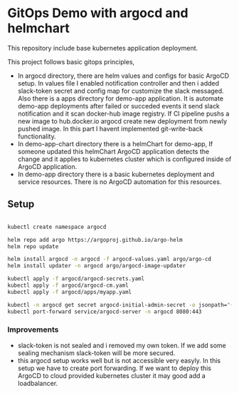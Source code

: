 # GitOps Demo with argocd and helmchart

This repository include base kubernetes application deployment.

This project follows basic gitops principles, 

- In argocd directory, there are helm values and configs for basic ArgoCD setup. In values file I enabled notification controller and then i added slack-token secret and config map for customize the slack messaged. Also there is a apps directory for demo-app application. It is automate demo-app deployments after failed or succeded events it send slack notification and it scan docker-hub image registry. If CI pipeline pushs a new image to hub.docker.io argocd create new deployment from newly pushed image. In this part I havent implemented git-write-back functionality.
- In demo-app-chart directory there is a helmChart for demo-app, If someone updated this helmChart ArgoCD application detects the change and it applies to kubernetes cluster which is configured inside of ArgoCD application.
- In demo-app directory there is a basic kubernetes deployment and service resources. There is no ArgoCD automation for this resources.

## Setup

```sh

kubectl create namespace argocd

helm repo add argo https://argoproj.github.io/argo-helm
helm repo update

helm install argocd -n argocd -f argocd-values.yaml argo/argo-cd
helm install updater -n argocd argo/argocd-image-updater

kubectl apply -f argocd/argocd-secrets.yaml
kubectl apply -f argocd/argocd-cm.yaml
kubectl apply -f argocd/apps/myapp.yaml

kubectl -n argocd get secret argocd-initial-admin-secret -o jsonpath="{.data.password}" | base64 -d
kubectl port-forward service/argocd-server -n argocd 8080:443
````

### Improvements

- slack-token is not sealed and i removed my own token. If we add some sealing mechanism slack-token will be more secured.
- this argocd setup works well but is not accessible very easyly. In this setup we have to create port forwarding. If we want to deploy this ArgoCD to cloud provided kubernetes cluster it may good add a loadbalancer.


